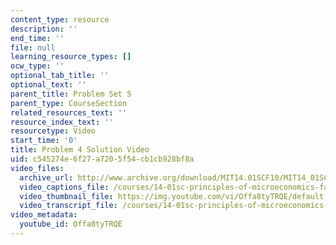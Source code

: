 ```yaml
---
content_type: resource
description: ''
end_time: ''
file: null
learning_resource_types: []
ocw_type: ''
optional_tab_title: ''
optional_text: ''
parent_title: Problem Set 5
parent_type: CourseSection
related_resources_text: ''
resource_index_text: ''
resourcetype: Video
start_time: '0'
title: Problem 4 Solution Video
uid: c545274e-6f27-a720-5f54-cb1cb928bf8a
video_files:
  archive_url: http://www.archive.org/download/MIT14.01SCF10/MIT14_01SCF10_problem_5-4_300k.mp4
  video_captions_file: /courses/14-01sc-principles-of-microeconomics-fall-2011/5da319ffeec45b0aad391435b62ba810_Offa8tyTRQE.vtt
  video_thumbnail_file: https://img.youtube.com/vi/Offa8tyTRQE/default.jpg
  video_transcript_file: /courses/14-01sc-principles-of-microeconomics-fall-2011/19671bb355236bab36422e03957398bd_Offa8tyTRQE.pdf
video_metadata:
  youtube_id: Offa8tyTRQE
---
```

